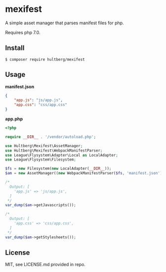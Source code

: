 # mexifest

A simple asset manager that parses manifest files for php.

Requires php 7.0.

## Install

```
$ composer require hultberg/mexifest
```

## Usage

**manifest.json**
```json
{
    "app.js": "js/app.js",
    "app.css": "css/app.css"
}
```

**app.php**
```php
<?php

require __DIR__ . '/vendor/autoload.php';

use Hultberg\Mexifest\AssetManager;
use Hultberg\Mexifest\WebpackManifestParser;
use League\Flysystem\Adapter\Local as LocalAdapter;
use League\Flysystem\Filesystem;

$fs = new Filesystem(new LocalAdapter(__DIR__));
$am = new AssetManager((new WebpackManifestParser($fs, 'manifest.json'))->parse());

/*
  Output: [
    'app.js' => 'js/app.js',
  ]
 */
var_dump($am->getJavascripts());

/*
  Output: [
    'app.css' => 'css/app.css',
  ]
 */
var_dump($am->getStylesheets());
```

## License

MIT, see LICENSE.md provided in repo.
